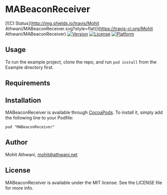 # MABeaconReceiver

[![CI Status](http://img.shields.io/travis/Mohit Athwani/MABeaconReceiver.svg?style=flat)](https://travis-ci.org/Mohit Athwani/MABeaconReceiver)
[![Version](https://img.shields.io/cocoapods/v/MABeaconReceiver.svg?style=flat)](http://cocoadocs.org/docsets/MABeaconReceiver)
[![License](https://img.shields.io/cocoapods/l/MABeaconReceiver.svg?style=flat)](http://cocoadocs.org/docsets/MABeaconReceiver)
[![Platform](https://img.shields.io/cocoapods/p/MABeaconReceiver.svg?style=flat)](http://cocoadocs.org/docsets/MABeaconReceiver)

## Usage

To run the example project, clone the repo, and run `pod install` from the Example directory first.

## Requirements

## Installation

MABeaconReceiver is available through [CocoaPods](http://cocoapods.org). To install
it, simply add the following line to your Podfile:

    pod "MABeaconReceiver"

## Author

Mohit Athwani, mohit@athwani.net

## License

MABeaconReceiver is available under the MIT license. See the LICENSE file for more info.

